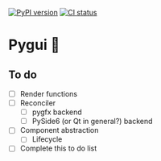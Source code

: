 [![PyPI version](https://badge.fury.io/py/pygui.svg)](https://badge.fury.io/py/pygui)
[![CI status](https://github.com/fork-tongue/pygui/workflows/CI/badge.svg)](https://github.com/fork-tongue/pygui/actions)

# Pygui 🚀

## To do

- [ ] Render functions
- [ ] Reconciler
  - [ ] pygfx backend
  - [ ] PySide6 (or Qt in general?) backend
- [ ] Component abstraction
  - [ ] Lifecycle
- [ ] Complete this to do list
